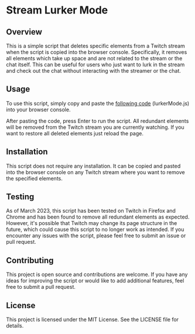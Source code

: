 # Stream Lurker Mode

## Overview
This is a simple script that deletes specific elements from a Twitch stream when the script is copied into the browser console. Specifically, it removes all elements which take up space and are not related to the stream or the chat itself. This can be useful for users who just want to lurk in the stream and check out the chat without interacting with the streamer or the chat.

## Usage
To use this script, simply copy and paste the [following code](https://github.com/alexemm/StreamLurkerTool/blob/main/lurkerMode.js) (lurkerMode.js) into your browser console. 

After pasting the code, press Enter to run the script. All redundant elements will be removed from the Twitch stream you are currently watching. If you want to restore all deleted elements just reload the page.

## Installation
This script does not require any installation. It can be copied and pasted into the browser console on any Twitch stream where you want to remove the specified elements.

## Testing
As of March 2023, this script has been tested on Twitch in Firefox and Chrome and has been found to remove all redundant elements as expected. However, it's possible that Twitch may change its page structure in the future, which could cause this script to no longer work as intended. If you encounter any issues with the script, please feel free to submit an issue or pull request.

## Contributing
This project is open source and contributions are welcome. If you have any ideas for improving the script or would like to add additional features, feel free to submit a pull request.

## License
This project is licensed under the MIT License. See the LICENSE file for details.
